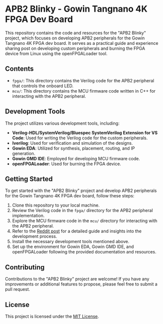 # APB2 Blinky - Gowin Tangnano 4K FPGA Dev Board

This repository contains the code and resources for the "APB2 Blinky" project, which focuses on developing APB2 peripherals for the Gowin Tangnano 4K FPGA dev board. It serves as a practical guide and experience sharing post on developing custom peripherals and burning the FPGA device from Linux using the openFPGALoader tool.

## Contents

- `fpga/`: This directory contains the Verilog code for the APB2 peripheral that controls the onboard LED.
- `mcu/`: This directory contains the MCU firmware code written in C++ for interacting with the APB2 peripheral.

## Development Tools

The project utilizes various development tools, including:

- **Verilog-HDL/SystemVerilog/Bluespec SystemVerilog Extension for VS Code**: Used for writing the Verilog code for the custom peripherals.
- **Iverilog**: Used for verification and simulation of the designs.
- **Gowin EDA**: Utilized for synthesis, placement, routing, and IP generation.
- **Gowin GMD IDE**: Employed for developing MCU firmware code.
- **openFPGALoader**: Used for burning the FPGA device.

## Getting Started

To get started with the "APB2 Blinky" project and develop APB2 peripherals for the Gowin Tangnano 4K FPGA dev board, follow these steps:

1. Clone this repository to your local machine.
2. Review the Verilog code in the `fpga/` directory for the APB2 peripheral implementation.
3. Explore the MCU firmware code in the `mcu/` directory for interacting with the APB2 peripheral.
4. Refer to the [Reddit post](https://www.reddit.com/r/GowinFPGA/comments/14nfw38/developing_apb2_peripheral_for_gowin_tangnano_4k/) for a detailed guide and insights into the development process.
5. Install the necessary development tools mentioned above.
6. Set up the environment for Gowin EDA, Gowin GMD IDE, and openFPGALoader following the provided documentation and resources.

## Contributing

Contributions to the "APB2 Blinky" project are welcome! If you have any improvements or additional features to propose, please feel free to submit a pull request.

## License

This project is licensed under the [MIT License](LICENSE).
